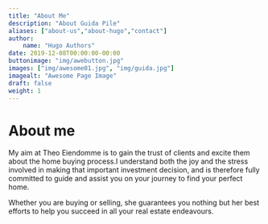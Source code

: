```yaml
---
title: "About Me"
description: "About Guida Pile"
aliases: ["about-us","about-hugo","contact"]
author:
    name: "Hugo Authors"
date: 2019-12-08T00:00:00-00:00
buttonimage: "img/awebutton.jpg"
images: ["img/awesome01.jpg", "img/guida.jpg"]
imagealt: "Awesome Page Image"
draft: false
weight: 1
---
```


# About me

My aim at Theo Eiendomme is to gain the trust of clients and excite them about the home buying process.I understand both the joy and the stress involved in making that important investment decision, and is therefore fully committed to guide and assist you on your journey to find your perfect home.

Whether you are buying or selling, she guarantees you nothing but her best efforts to help you succeed in all your real estate endeavours.
